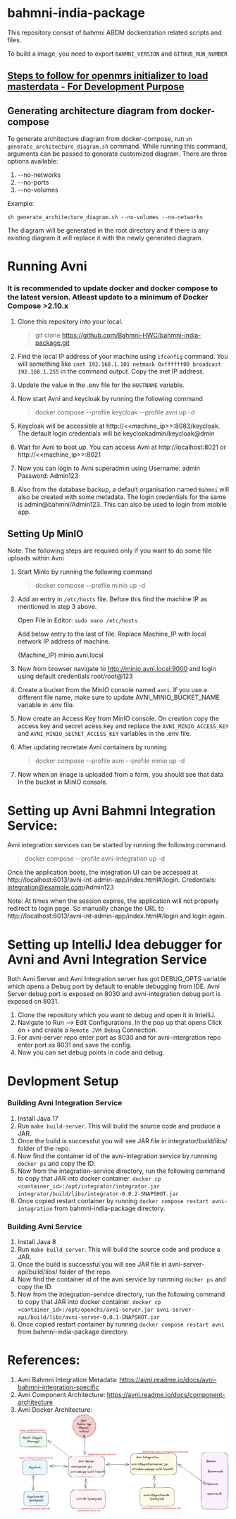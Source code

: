 # bahmni-india-package

This repository consist of bahmni ABDM dockerization related scripts and files.

To build a image, you need to export `BAHMNI_VERSION` and `GITHUB_RUN_NUMBER`

## [Steps to follow for openmrs initializer to load masterdata - For Development Purpose ](https://github.com/Bahmni/clinic-config#steps-to-follow-for-openmrs-initializer-to-load-masterdata---for-development-purpose-)

## Generating architecture diagram from docker-compose
To generate architecture diagram from docker-compose, run `sh generate_architecture_diagram.sh` command.
While running this command, arguments can be passed to generate customized diagram. There are three options available:
1. --no-networks
2. --no-ports
3. --no-volumes

Example:
```shell
sh generate_architecture_diagram.sh --no-volumes --no-networks
```

The diagram will be generated in the root directory and if there is any existing diagram it will replace it with the newly generated diagram.




# Running Avni

### It is recommended to update docker and docker compose to the latest version. Atleast update to a minimum of Docker Compose >2.10.x

1. Clone this repository into your local.
    >git clone https://github.com/Bahmni-HWC/bahmni-india-package.git

2. Find the local IP address of your machine using `ifconfig` command. You will something like `inet 192.168.1.101 netmask 0xffffff00 broadcast 192.168.1.255` in the command output. Copy the inet IP address.
3. Update the value in the .env file for the `HOSTNAME` variable.
4. Now start Avni and keycloak by running the following command
    > docker compose --profile keycloak --profile avni up -d
5. Keycloak will be accessible at http://<<machine_ip>>:8083/keycloak. The default login credentials will be keycloakadmin/keycloak@dmin
6. Wait for Avni to boot up. You can access Avni at http://localhost:8021 or http://<<machine_ip>>:8021 

7. Now you can login to Avni superadmin using Username: admin Password: Admin123

8. Also from the database backup, a default organisation named `Bahmni` will also be created with some metadata. The login credentials for the same is admin@bahmni/Admin123. This can also be used to login from mobile app.

## Setting Up MinIO
Note: The following steps are required only if you want to do some file uploads within Avni
1. Start MinIo by running the following command
    > docker compose --profile minio up -d
2. Add an entry in `/etc/hosts` file. Before this find the machine IP as mentioned in step 3 above.
    
    Open File in Editor: `sudo nano /etc/hosts`
    
    Add below entry to the last of file. Replace Machine_IP with local network IP address of machine.
    
    {Machine_IP} minio.avni.local
3. Now from browser navigate to http://minio.avni.local:9000 and login using default credentials root/root@123
4. Create a bucket from the MinIO console named `avni`. If you use a different file name, make sure to update AVNI_MINIO_BUCKET_NAME variable in .env file.
5. Now create an Access Key from MinIO console. On creation copy the access key and secret acess key and replace the `AVNI_MINIO_ACCESS_KEY` and `AVNI_MINIO_SECRET_ACCESS_KEY` variables in the .env file.
6. After updating recretate Avni containers by running
    > docker compose --profile avni --profile minio up -d
7. Now when an image is uploaded from a form, you should see that data in the bucket in MinIO console.


# Setting up Avni Bahmni Integration Service:
Avni integration services can be started by running the following command.
    
> docker compose --profile avni-integration up -d

Once the application boots, the integration UI can be accessed at http://localhost:6013/avni-int-admin-app/index.html#/login. Credentials: integration@example.com/Admin123

Note: At times when the session expires, the application will not properly redirect to login page. So manually change the URL to http://localhost:6013/avni-int-admin-app/index.html#/login and login again.

# Setting up IntelliJ Idea debugger for Avni and Avni Integration Service
Both Avni Server and Avni Integration server has got DEBUG_OPTS variable which opens a Debug port by default to enable debugging from IDE. Avni Server debug port is exposed on 8030 and avni-integration debug port is exposed on 8031. 

1. Clone the repository which you want to debug and open it in IntelliJ.
2. Navigate to Run -->  Edit Configurations. In the pop up that opens Click on `+` and create a `Remote JVM Debug` Connection.
3. For avni-server repo enter port as 8030 and for avni-intergration repo enter port as 8031 and save the config.
4. Now you can set debug points in code and debug.

# Devlopment Setup 
### Building Avni Integration Service
1. Install Java 17
2. Run `make build-server`. This will build the source code and produce a JAR.
3. Once the build is successful you will see JAR file in integrator/build/libs/ folder of the repo.
4. Now find the container id of the avni-integration service by runnning `docker ps` and copy the ID.
5. Now from the integration-service directory, run the following command to copy that JAR into docker container.
     `docker cp <container_id>:/opt/integrator/integrator.jar integrator/build/libs/integrator-0.0.2-SNAPSHOT.jar`
6. Once copied restart container by running `docker compose restart avni-integration` from bahmni-india-package directory.

### Building Avni Service
1. Install Java 8
2. Run `make build_server`. This will build the source code and produce a JAR.
3. Once the build is successful you will see JAR file in avni-server-api/build/libs/ folder of the repo.
4. Now find the container id of the avni service by runnning `docker ps` and copy the ID.
5. Now from the integration-service directory, run the following command to copy that JAR into docker container.
     `docker cp <container_id>:/opt/openchs/avni-server.jar avni-server-api/build/libs/avni-server-0.0.1-SNAPSHOT.jar`
6. Once copied restart container by running `docker compose restart avni` from bahmni-india-package directory.

# References:

1. Avni Bahmni Integration Metadata: https://avni.readme.io/docs/avni-bahmni-integration-specific
2. Avni Component Architecture: https://avni.readme.io/docs/component-architecture
3. Avni Docker Architecture: <img src="./Avni Docker Architecture.png"/>    